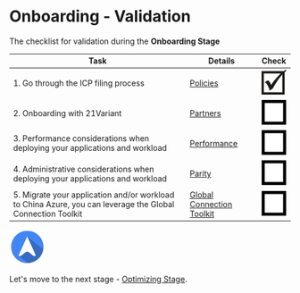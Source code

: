 <properties
	pageTitle="Global Customer Playbook onboarding-validate | Azure"
	description="Global Customer Playbook onboarding-validate"
	services="global-customer-playbook"
	documentationCenter=""
	authors="jtong"
	manager="edwinc"
	editor=""
	tags="global-customer-playbook"/>

<tags
	ms.service="migration-lifecycle-onboarding"
	ms.workload=""
	ms.tgt_pltfrm=""
	ms.devlang="na"
	ms.topic="article"
	ms.date="12/26/2016"
	wacn.date="12/26/2016"
	wacn.lang="en" 
	ms.author="jtong"/>

# Onboarding - Validation

The checklist for validation during the **Onboarding Stage**

Task | Details | Check
------------ | ------------ | ------------
1. Go through the ICP filing process | [Policies](/solutions/global-customer/onboardng/guidance/policies/) | ![d](../media/check-box.png)
2. Onboarding with 21Variant | [Partners](/solutions/global-customer/onboardng/guidance/partners/) | ![ud](../media/empty-box.png)
3. Performance considerations when deploying your applications and workload | [Performance](/solutions/global-customer/onboardng/guidance/performance/) | ![ud](../media/empty-box.png)
4. Administrative considerations when deploying your applications and workload | [Parity](/solutions/global-customer/onboardng/guidance/parity/) | ![ud](../media/empty-box.png)
5. Migrate your application and/or workload to China Azure, you can leverage the Global Connection Toolkit | [Global Connection Toolkit](/solutions/global-customer/migration-assistant) | ![ud](../media/empty-box.png)


![navigation](../media/navigation.png)

Let's move to the next stage - [Optimizing Stage](/solutions/global-customer/optimizing/validate/).

 
